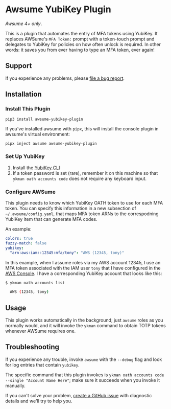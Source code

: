 # Awsume YubiKey Plugin

_Awsume 4+ only_.

This is a plugin that automates the entry of MFA tokens using YubiKey.
It replaces AWSume's `MFA Token:` prompt with a token-touch prompt and delegates to YubiKey for policies on how often unlock is required.
In other words: it saves you from ever having to type an MFA token, ever again!

## Support

If you experience any problems, please [file a bug report](https://github.com/xeger/awsume-yubikey-plugin/issues/new?assignees=xeger&template=bug_report.md).

## Installation

### Install This Plugin

```
pip3 install awsume-yubikey-plugin
```

If you've installed awsume with `pipx`, this will install the console plugin in awsume's virtual environment:

```
pipx inject awsume awsume-yubikey-plugin
```

### Set Up YubiKey

1. Install the [YubiKey CLI](https://docs.yubico.com/software/yubikey/tools/ykman/Install_ykman.html)
2. If a token password is set (rare), remember it on this machine so that `ykman oath accounts code` does not require any keyboard input.

### Configure AWSume

This plugin needs to know which YubiKey OATH token to use for each MFA token.
You can specify this information in a new subsection of `~/.awsume/config.yaml`, that maps MFA token ARNs to the correspodning YubiKey item that can generate MFA codes.

An example:

```yaml
colors: true
fuzzy-match: false
yubikey:
  "arn:aws:iam::12345:mfa/tony": "AWS (12345, tony)"
```

In this example, when I assume roles via my AWS account 12345, I use an MFA token associated with the IAM user `tony` that I have configured in the [AWS Console](https://us-east-1.console.aws.amazon.com/iamv2/home).
I have a corresponding YubiKey account that looks like this:

```sh
$ ykman oath accounts list

  AWS (12345, tony)
```

## Usage

This plugin works automatically in the background; just `awsume` roles as you normally would, and it will invoke the `ykman` command to obtain TOTP tokens whenever AWSume requires one.

## Troubleshooting

If you experience any trouble, invoke `awsume` with the `--debug` flag and look for log entries that contain `yubikey`.

The specific command that this plugin invokes is `ykman oath accounts code --single "Account Name Here"`; make sure it succeeds when you invoke it manually.

If you can't solve your problem, [create a GitHub issue](https://github.com/xeger/awsume-yubikey-plugin/issues/new) with diagnostic details and we'll try to help you.
